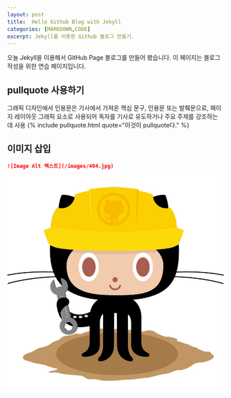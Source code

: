```yaml
---
layout: post
title:  Hello Github Blog with Jekyll
categories: [MARKDOWN,CODE]
excerpt: Jekyll를 이용한 Github 블로그 만들기.
---
```


오늘 Jekyll을 이용해서 GitHub Page 블로그를 만들어 봤습니다. 이 페이지는 블로그 작성을 위한 연습 페이지입니다.

## pullquote 사용하기
그래픽 디자인에서 인용문은 기사에서 가져온 핵심 문구, 인용문 또는 발췌문으로, 페이지 레이아웃 그래픽 요소로 사용되어 독자를 기사로 유도하거나 주요 주제를 강조하는 데 사용 
{% include pullquote.html quote="이것이 pullquote다." %} 

## 이미지 삽입 
```md
![Image Alt 텍스트](/images/404.jpg)
```

![Image Alt 텍스트](/images/404.jpg)
